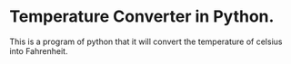 # Temperature Converter in Python.

This is a program of python that it will convert the temperature of celsius into Fahrenheit.
